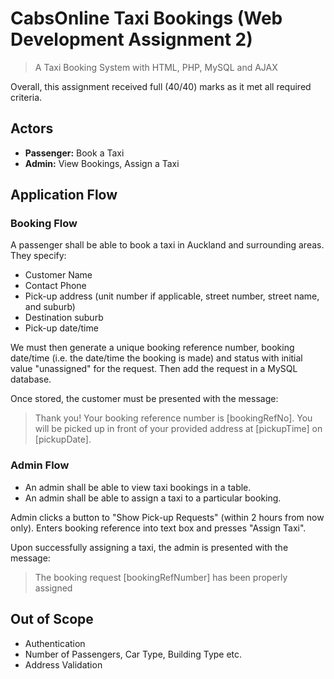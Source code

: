 # CabsOnline Taxi Bookings (Web Development Assignment 2)

> A Taxi Booking System with HTML, PHP, MySQL and AJAX

Overall, this assignment received full (40/40) marks as it met all required criteria.

## Actors

- **Passenger:** Book a Taxi
- **Admin:** View Bookings, Assign a Taxi

## Application Flow

### Booking Flow

A passenger shall be able to book a taxi in Auckland and surrounding areas.
They specify:

- Customer Name
- Contact Phone
- Pick-up address (unit number if applicable, street number, street name, and suburb)
- Destination suburb
- Pick-up date/time

We must then generate a unique booking reference number, booking date/time (i.e. the date/time the booking is made) and status with initial value "unassigned" for the request.
Then add the request in a MySQL database.

Once stored, the customer must be presented with the message:

> Thank you! Your booking reference number is [bookingRefNo]. You will be picked up in front of your provided address at [pickupTime] on [pickupDate].

### Admin Flow

- An admin shall be able to view taxi bookings in a table.
- An admin shall be able to assign a taxi to a particular booking.

Admin clicks a button to "Show Pick-up Requests" (within 2 hours from now only).
Enters booking reference into text box and presses "Assign Taxi".

Upon successfully assigning a taxi, the admin is presented with the message:

> The booking request [bookingRefNumber] has been properly assigned

## Out of Scope

- Authentication
- Number of Passengers, Car Type, Building Type etc.
- Address Validation
